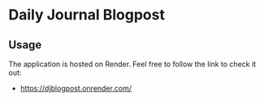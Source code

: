 # Daily Journal Blogpost

## Usage
The application is hosted on Render. Feel free to follow the link to check it out:
- https://djblogpost.onrender.com/
